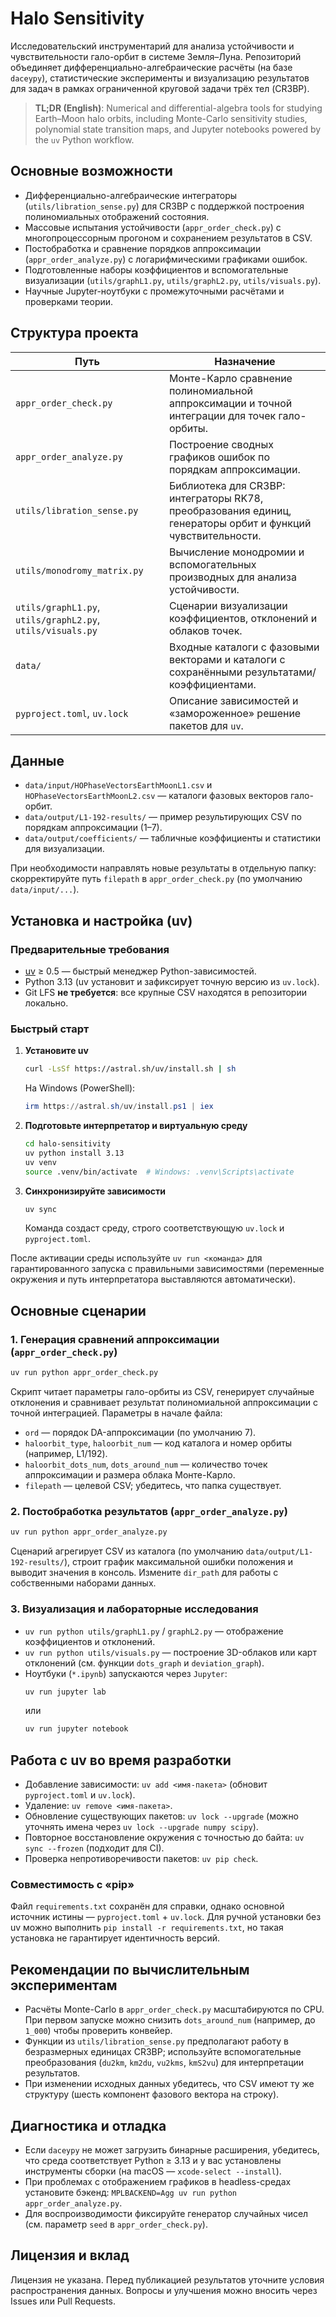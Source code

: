 # Halo Sensitivity

Исследовательский инструментарий для анализа устойчивости и чувствительности гало-орбит в системе Земля–Луна. Репозиторий объединяет дифференциально-алгебраические расчёты (на базе `daceypy`), статистические эксперименты и визуализацию результатов для задач в рамках ограниченной круговой задачи трёх тел (CR3BP).

> **TL;DR (English)**: Numerical and differential-algebra tools for studying Earth–Moon halo orbits, including Monte-Carlo sensitivity studies, polynomial state transition maps, and Jupyter notebooks powered by the `uv` Python workflow.

## Основные возможности
- Дифференциально-алгебраические интеграторы (`utils/libration_sense.py`) для CR3BP с поддержкой построения полиномиальных отображений состояния.
- Массовые испытания устойчивости (`appr_order_check.py`) с многопроцессорным прогоном и сохранением результатов в CSV.
- Постобработка и сравнение порядков аппроксимации (`appr_order_analyze.py`) с логарифмическими графиками ошибок.
- Подготовленные наборы коэффициентов и вспомогательные визуализации (`utils/graphL1.py`, `utils/graphL2.py`, `utils/visuals.py`).
- Научные Jupyter-ноутбуки с промежуточными расчётами и проверками теории.

## Структура проекта
| Путь | Назначение |
| --- | --- |
| `appr_order_check.py` | Монте-Карло сравнение полиномиальной аппроксимации и точной интеграции для точек гало-орбиты. |
| `appr_order_analyze.py` | Построение сводных графиков ошибок по порядкам аппроксимации. |
| `utils/libration_sense.py` | Библиотека для CR3BP: интеграторы RK78, преобразования единиц, генераторы орбит и функций чувствительности. |
| `utils/monodromy_matrix.py` | Вычисление монодромии и вспомогательных производных для анализа устойчивости. |
| `utils/graphL1.py`, `utils/graphL2.py`, `utils/visuals.py` | Сценарии визуализации коэффициентов, отклонений и облаков точек. |
| `data/` | Входные каталоги с фазовыми векторами и каталоги с сохранёнными результатами/коэффициентами. |
| `pyproject.toml`, `uv.lock` | Описание зависимостей и «замороженное» решение пакетов для `uv`. |

## Данные
- `data/input/HOPhaseVectorsEarthMoonL1.csv` и `HOPhaseVectorsEarthMoonL2.csv` — каталоги фазовых векторов гало-орбит.
- `data/output/L1-192-results/` — пример результирующих CSV по порядкам аппроксимации (1–7).
- `data/output/coefficients/` — табличные коэффициенты и статистики для визуализации.

При необходимости направлять новые результаты в отдельную папку: скорректируйте путь `filepath` в `appr_order_check.py` (по умолчанию `data/input/...`).

## Установка и настройка (uv)
### Предварительные требования
- [uv](https://docs.astral.sh/uv/) ≥ 0.5 — быстрый менеджер Python-зависимостей.
- Python 3.13 (uv установит и зафиксирует точную версию из `uv.lock`).
- Git LFS **не требуется**: все крупные CSV находятся в репозитории локально.

### Быстрый старт
1. **Установите uv**
   ```bash
   curl -LsSf https://astral.sh/uv/install.sh | sh
   ```
   На Windows (PowerShell):
   ```powershell
   irm https://astral.sh/uv/install.ps1 | iex
   ```
2. **Подготовьте интерпретатор и виртуальную среду**
   ```bash
   cd halo-sensitivity
   uv python install 3.13
   uv venv
   source .venv/bin/activate  # Windows: .venv\Scripts\activate
   ```
3. **Синхронизируйте зависимости**
   ```bash
   uv sync
   ```
   Команда создаст среду, строго соответствующую `uv.lock` и `pyproject.toml`.

После активации среды используйте `uv run <команда>` для гарантированного запуска с правильными зависимостями (переменные окружения и путь интерпретатора выставляются автоматически).

## Основные сценарии
### 1. Генерация сравнений аппроксимации (`appr_order_check.py`)
```bash
uv run python appr_order_check.py
```
Скрипт читает параметры гало-орбиты из CSV, генерирует случайные отклонения и сравнивает результат полиномиальной аппроксимации с точной интеграцией. Параметры в начале файла:
- `ord` — порядок DA-аппроксимации (по умолчанию 7).
- `haloorbit_type`, `haloorbit_num` — код каталога и номер орбиты (например, L1/192).
- `haloorbit_dots_num`, `dots_around_num` — количество точек аппроксимации и размера облака Монте-Карло.
- `filepath` — целевой CSV; убедитесь, что папка существует.

### 2. Постобработка результатов (`appr_order_analyze.py`)
```bash
uv run python appr_order_analyze.py
```
Сценарий агрегирует CSV из каталога (по умолчанию `data/output/L1-192-results/`), строит график максимальной ошибки положения и выводит значения в консоль. Измените `dir_path` для работы с собственными наборами данных.

### 3. Визуализация и лабораторные исследования
- `uv run python utils/graphL1.py` / `graphL2.py` — отображение коэффициентов и отклонений.
- `uv run python utils/visuals.py` — построение 3D-облаков или карт отклонений (см. функции `dots_graph` и `deviation_graph`).
- Ноутбуки (`*.ipynb`) запускаются через `Jupyter`:
  ```bash
  uv run jupyter lab
  ```
  или
  ```bash
  uv run jupyter notebook
  ```

## Работа с uv во время разработки
- Добавление зависимости: `uv add <имя-пакета>` (обновит `pyproject.toml` и `uv.lock`).
- Удаление: `uv remove <имя-пакета>`.
- Обновление существующих пакетов: `uv lock --upgrade` (можно уточнять имена через `uv lock --upgrade numpy scipy`).
- Повторное восстановление окружения с точностью до байта: `uv sync --frozen` (подходит для CI).
- Проверка непротиворечивости пакетов: `uv pip check`.

### Совместимость с «pip»
Файл `requirements.txt` сохранён для справки, однако основной источник истины — `pyproject.toml` + `uv.lock`. Для ручной установки без uv можно выполнить `pip install -r requirements.txt`, но такая установка не гарантирует идентичность версий.

## Рекомендации по вычислительным экспериментам
- Расчёты Monte-Carlo в `appr_order_check.py` масштабируются по CPU. При первом запуске можно снизить `dots_around_num` (например, до `1_000`) чтобы проверить конвейер.
- Функции из `utils/libration_sense.py` предполагают работу в безразмерных единицах CR3BP; используйте вспомогательные преобразования (`du2km`, `km2du`, `vu2kms`, `kmS2vu`) для интерпретации результатов.
- При изменении исходных данных убедитесь, что CSV имеют ту же структуру (шесть компонент фазового вектора на строку).

## Диагностика и отладка
- Если `daceypy` не может загрузить бинарные расширения, убедитесь, что среда соответствует Python ≥ 3.13 и у вас установлены инструменты сборки (на macOS — `xcode-select --install`).
- При проблемах с отображением графиков в headless-средах установите бэкенд: `MPLBACKEND=Agg uv run python appr_order_analyze.py`.
- Для воспроизводимости фиксируйте генератор случайных чисел (см. параметр `seed` в `appr_order_check.py`).

## Лицензия и вклад
Лицензия не указана. Перед публикацией результатов уточните условия распространения данных. Вопросы и улучшения можно вносить через Issues или Pull Requests.

